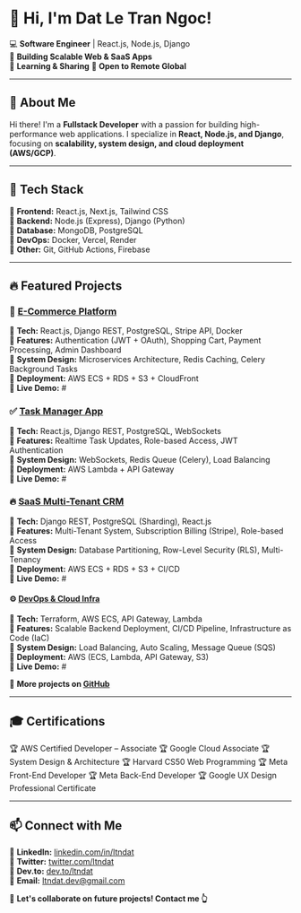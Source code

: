 # 👋 Hi, I'm Dat Le Tran Ngoc!  

💻 **Software Engineer** | React.js, Node.js, Django  
🚀 **Building Scalable Web & SaaS Apps**  
💬 **Learning & Sharing**
📂 **Open to Remote Global**  

---  

## 📌 About Me  
Hi there! I'm a **Fullstack Developer** with a passion for building high-performance web applications. I specialize in **React, Node.js, and Django**, focusing on **scalability, system design, and cloud deployment (AWS/GCP)**.  

---

## 🚀 Tech Stack  
🔹 **Frontend:** React.js, Next.js, Tailwind CSS  
🔹 **Backend:** Node.js (Express), Django (Python)  
🔹 **Database:** MongoDB, PostgreSQL  
🔹 **DevOps:** Docker, Vercel, Render  
🔹 **Other:** Git, GitHub Actions, Firebase  

---  

## 🔥 Featured Projects  

### 🛒 [E-Commerce Platform](https://github.com/ltndat/ecommerce-app)  
🔹 **Tech:** React.js, Django REST, PostgreSQL, Stripe API, Docker  
🔹 **Features:** Authentication (JWT + OAuth), Shopping Cart, Payment Processing, Admin Dashboard  
🔹 **System Design:** Microservices Architecture, Redis Caching, Celery Background Tasks  
🔹 **Deployment:** AWS ECS + RDS + S3 + CloudFront  
🔹 **Live Demo:** #

### ✅ [Task Manager App](https://github.com/ltndat/task-manager)  
🔹 **Tech:** React.js, Django REST, PostgreSQL, WebSockets  
🔹 **Features:** Realtime Task Updates, Role-based Access, JWT Authentication  
🔹 **System Design:** WebSockets, Redis Queue (Celery), Load Balancing  
🔹 **Deployment:** AWS Lambda + API Gateway  
🔹 **Live Demo:** #

### 🔥 [SaaS Multi-Tenant CRM](https://github.com/ltndat/saas-crm)
🔹 **Tech:** Django REST, PostgreSQL (Sharding), React.js  
🔹 **Features:** Multi-Tenant System, Subscription Billing (Stripe), Role-based Access  
🔹 **System Design:** Database Partitioning, Row-Level Security (RLS), Multi-Tenancy  
🔹 **Deployment:** AWS ECS + RDS + S3 + CI/CD  
🔹 **Live Demo:** #

#### ⚙️ [DevOps & Cloud Infra](https://github.com/ltndat/devops-project)
🔹 **Tech:** Terraform, AWS ECS, API Gateway, Lambda  
🔹 **Features:** Scalable Backend Deployment, CI/CD Pipeline, Infrastructure as Code (IaC)  
🔹 **System Design:** Load Balancing, Auto Scaling, Message Queue (SQS)  
🔹 **Deployment:** AWS (ECS, Lambda, API Gateway, S3)  
🔹 **Live Demo:** #

🔗 **More projects on [GitHub](https://github.com/ltndat?tab=repositories)**  

---

## 🎓 Certifications  

🏆 AWS Certified Developer – Associate 
🏆 Google Cloud Associate 
🏆 System Design & Architecture 
🏆 Harvard CS50 Web Programming 
🏆 Meta Front-End Developer 
🏆 Meta Back-End Developer 
🏆 Google UX Design Professional Certificate 

---  

## 📫 Connect with Me  

🔹 **LinkedIn:** [linkedin.com/in/ltndat](https://www.linkedin.com/in/ltndat)  
🔹 **Twitter:** [twitter.com/ltndat](https://twitter.com/ltndat)  
🔹 **Dev.to:** [dev.to/ltndat](https://dev.to/ltndat1)  
📩 **Email:** ltndat.dev@gmail.com 

💬 **Let's collaborate on future projects! Contact me 👆**

